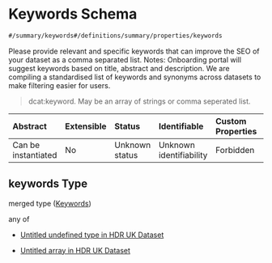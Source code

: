 # Keywords Schema

```txt
#/summary/keywords#/definitions/summary/properties/keywords
```

Please provide relevant and specific keywords that can improve the SEO of your dataset as a comma separated list. Notes: Onboarding portal will suggest keywords based on title, abstract and description. We are compiling a standardised list of keywords and synonyms across datasets to make filtering easier for users.

> dcat:keyword. May be an array of strings or comma seperated list.

| Abstract            | Extensible | Status         | Identifiable            | Custom Properties | Additional Properties | Access Restrictions | Defined In                                                                                        |
| :------------------ | :--------- | :------------- | :---------------------- | :---------------- | :-------------------- | :------------------ | :------------------------------------------------------------------------------------------------ |
| Can be instantiated | No         | Unknown status | Unknown identifiability | Forbidden         | Allowed               | none                | [dataset.schema.json*](../../../schema/dataset/latest/dataset.schema.json "open original schema") |

## keywords Type

merged type ([Keywords](dataset-definitions-summary-properties-keywords.md))

any of

*   [Untitled undefined type in HDR UK Dataset](dataset-definitions-summary-properties-keywords-anyof-0.md "check type definition")

*   [Untitled array in HDR UK Dataset](dataset-definitions-summary-properties-keywords-anyof-1.md "check type definition")
